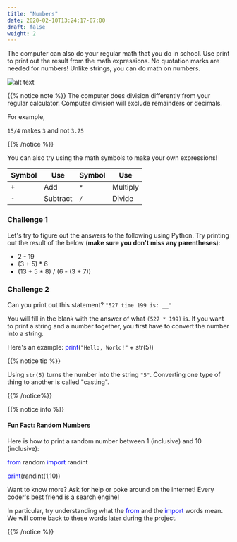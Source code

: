 ```yaml
---
title: "Numbers"
date: 2020-02-10T13:24:17-07:00
draft: false
weight: 2
---
```


The computer can also do your regular math that you do in school. Use print to print out the result from the math expressions. No quotation marks are needed for numbers! Unlike strings, you can do math on numbers.

![alt text](../../img/math.png "sample python code of math with numbers") 

{{% notice note %}}
The computer does division differently from your regular calculator. Computer division will exclude remainders or decimals. 

For example, 

`15/4` makes `3` and not `3.75`

{{% /notice %}}

You can also try using the math symbols to make your own expressions! 

| Symbol | Use      | Symbol | Use      |
| ------ | -------- | ------ | -------- |
| `+`    | Add      | `*`    | Multiply |
| `-`    | Subtract | `/`    | Divide   |

### Challenge 1

Let's try to figure out the answers to the following using Python. Try printing out the result of the below (<b>make sure you don't miss any parentheses</b>):

- 2 - 19
- (3 + 5) * 6
- (13 + 5 * 8) / (6 - (3 + 7))

### Challenge 2

Can you print out this statement? `"527 time 199 is: __"`

You will fill in the blank with the answer of what `(527 * 199)` is. If you want to print a string and a number together, you first have to convert the number into a string. 

Here's an example: <font color="blue">print</font>(`"Hello, World!"` + str(5))

{{% notice tip %}}

Using `str(5)` turns the number into the string `"5"`. Converting one type of thing to another is called "casting".

{{% /notice%}}

{{% notice info %}}

#### Fun Fact: Random Numbers

Here is how to print a random number between 1 (inclusive) and 10 (inclusive):

<font color="blue">from</font> random <font color="blue">import</font> randint

<font color="blue">print</font>(randint(1,10))

Want to know more? Ask for help or poke around on the internet! Every coder's best friend is a search engine! 

In particular, try understanding what the <font color="blue">from</font> and the <font color="blue">import</font> words mean. We will come back to these words later during the project. 

{{% /notice %}}

